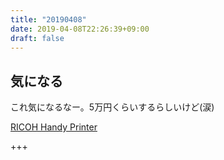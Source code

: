 ```yaml
---
title: "20190408"
date: 2019-04-08T22:26:39+09:00
draft: false
---
```


## 気になる

これ気になるなー。5万円くらいするらしいけど(涙)

[RICOH Handy Printer](https://www.ricoh.co.jp/printer/handy-printer/)

+++
